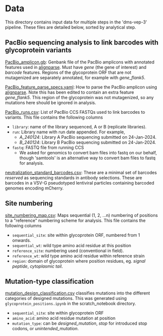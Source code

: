 # Data

This directory contains input data for multiple steps in the 'dms-vep-3' pipeline. These files are detailed below, sorted by analytical step.

## PacBio sequencing analysis to link barcodes with glycoprotein variants

[PacBio_amplicon.gb](PacBio_amplicon.gb): Genbank file of the PacBio amplicons with annotated features used in [alignparse](https://jbloomlab.github.io/alignparse/). Must have *gene* (the gene of interest) and *barcode* features. Regions of the glycoprotein ORF that are not mutagenized are separately annotated, for example with *gene_flank5*. 

[PacBio_feature_parse_specs.yaml](PacBio_feature_parse_specs.yaml): How to parse the PacBio amplicon using [alignparse](https://jbloomlab.github.io/alignparse/). Note this has been edited to contain an extra feature *gene_flank5*. This region of the glycoprotein was not mutagenized, so any mutations here should be ignored in analysis.

[PacBio_runs.csv](PacBio_runs.csv): List of PacBio CCS FASTQs used to link barcodes to variants. This file contains the following columns
 - `library`: name of the library sequenced, A or B (replicate libraries).
 - `run`: Library name with run date appended. For example, 
    + *A_240124*: Library A PacBio sequencing submitted on 24-Jan-2024.
    + *B_240124*: Library B PacBio sequencing submitted on 24-Jan-2024.
 - `fastq`: FASTQ file from running CCS
    + We asked for genomics to convert bam files into fastq on our behalf, though 'samtools' is an alternative way to convert bam files to fastq for analysis.
  
[neutralization_standard_barcodes.csv](neutralization_standard_barcodes.csv): These are a minimal set of barcodes *reserved* as sequencing standards in antibody selections. These are barcodes in a VSV-G pseudotyped lentiviral particles containing barcoded genomes encoding mCherry.  
  
## Site numbering
[site_numbering_map.csv](site_numbering_map.csv): Maps sequential (1, 2, ...n) numbering of positions to a "reference" numbering scheme for analysis. This file contains the following columns
 - `sequential_site`: site within glycoprotein ORF, numbered from 1 onwards.
 - `sequential_wt`: wild type amino acid residue at this position
 - `reference_site`: numbering used (conventional in field).
 - `reference_wt`: wild type amino acid residue within reference strain
 - `region`: domain of glycoprotein where position residues, eg. *signal peptide*, *cytoplasmic tail*. 

## Mutation-type classification
[mutation_design_classification.csv](mutation_design_classification.csv) classifies mutations into the different categories of designed mutations. This was generated using `glycoprotein_positions.ipynb` in the scratch_notebook directory.
 - `sequential_site`: site within glycoprotein ORF
 - `amino_acid`: amino acid residue mutation at position
 - `mutation_type`: can be *designed_mutation*, *stop* for introduced stop codons, or *unintended_mutation*.



